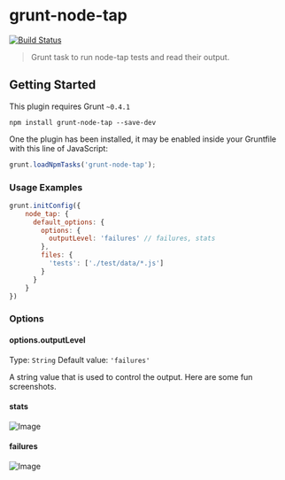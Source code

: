 # grunt-node-tap
[![Build Status](https://travis-ci.org/maxnachlinger/grunt-node-tap.png?branch=master)](https://travis-ci.org/maxnachlinger/grunt-node-tap)
> Grunt task to run node-tap tests and read their output.

## Getting Started
This plugin requires Grunt `~0.4.1` 
```shell
npm install grunt-node-tap --save-dev
```

One the plugin has been installed, it may be enabled inside your Gruntfile with this line of JavaScript: 
```js
grunt.loadNpmTasks('grunt-node-tap');
```

### Usage Examples
```js
grunt.initConfig({
    node_tap: {
      default_options: {
        options: {
          outputLevel: 'failures' // failures, stats
        },
        files: {
          'tests': ['./test/data/*.js']
        }
      }
    }
})
```

### Options

#### options.outputLevel
Type: `String`
Default value: `'failures'`

A string value that is used to control the output. Here are some fun screenshots.
#### stats
![Image](../master/doc/stats.png?raw=true)
#### failures
![Image](../master/doc/failures.png?raw=true)

